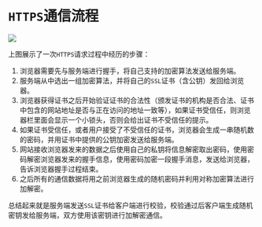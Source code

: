 # `HTTPS`通信流程

![](/skill-blog/img/0032.png)

上图展示了一次`HTTPS`请求过程中经历的步骤：

1. 浏览器需要先与服务端进行握手，将自己支持的加密算法发送给服务端。
2. 服务端从中选出一组加密算法，并将自己的`SSL`证书（含公钥）发回给浏览器。
3. 浏览器获得证书之后开始验证证书的合法性（颁发证书的机构是否合法、证书中包含的网站地址是否与正在访问的地址一致等），如果证书受信任，则浏览器栏里面会显示一个小锁头，否则会给出证书不受信任的提示。
4. 如果证书受信任，或者用户接受了不受信任的证书，浏览器会生成一串随机数的密码，并用证书中提供的公钥加密发送给服务端。
5. 网站接收浏览器发来的数据之后使用自己的私钥将信息解密取出密码，使用密码解密浏览器发来的握手信息，使用密码加密一段握手消息，发送给浏览器，告诉浏览器握手过程结束。
6. 之后所有的通信数据将用之前浏览器生成的随机密码并利用对称加密算法进行加解密。

总结起来就是服务端发送`SSL`证书给客户端进行校验，校验通过后客户端生成随机密钥发给服务端，双方使用该密钥进行加解密通信。

